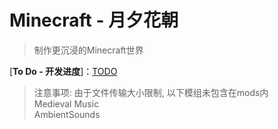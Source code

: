 # Minecraft - 月夕花朝
> 制作更沉浸的Minecraft世界

[**To Do - 开发进度**]：[TODO](https://github.com/Eikidona/Minecraft-TheEraofDisaster/edit/main/TODO.md)

> 注意事项: 由于文件传输大小限制, 以下模组未包含在mods内  
> Medieval Music  
> AmbientSounds
